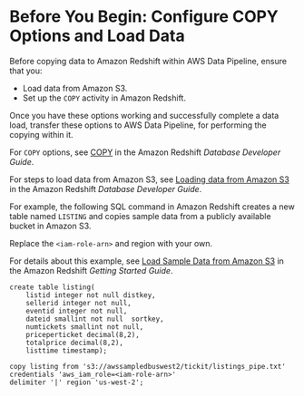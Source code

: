 # Before You Begin: Configure COPY Options and Load Data<a name="dp-learn-copy-redshift"></a>

Before copying data to Amazon Redshift within AWS Data Pipeline, ensure that you: 
+ Load data from Amazon S3\.
+ Set up the `COPY` activity in Amazon Redshift\. 

Once you have these options working and successfully complete a data load, transfer these options to AWS Data Pipeline, for performing the copying within it\.

 For `COPY` options, see [COPY](https://docs.aws.amazon.com/redshift/latest/dg/r_COPY.html) in the Amazon Redshift *Database Developer Guide*\. 

For steps to load data from Amazon S3, see [Loading data from Amazon S3](https://docs.aws.amazon.com/redshift/latest/dg/t_Loading-data-from-S3.html) in the Amazon Redshift *Database Developer Guide*\. 

For example, the following SQL command in Amazon Redshift creates a new table named `LISTING` and copies sample data from a publicly available bucket in Amazon S3\. 

Replace the `<iam-role-arn>` and region with your own\. 

For details about this example, see [Load Sample Data from Amazon S3](https://docs.aws.amazon.com/redshift/latest/gsg/rs-gsg-create-sample-db.html) in the Amazon Redshift *Getting Started Guide*\.

```
create table listing(
	listid integer not null distkey,
	sellerid integer not null,
	eventid integer not null,
	dateid smallint not null  sortkey,
	numtickets smallint not null,
	priceperticket decimal(8,2),
	totalprice decimal(8,2),
	listtime timestamp);

copy listing from 's3://awssampledbuswest2/tickit/listings_pipe.txt' 
credentials 'aws_iam_role=<iam-role-arn>' 
delimiter '|' region 'us-west-2';
```